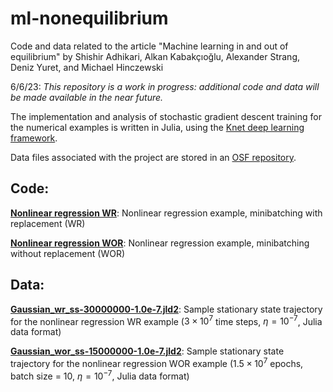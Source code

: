 # ml-nonequilibrium
Code and data related to the article "Machine learning in and out of equilibrium"
by Shishir Adhikari, Alkan Kabakçıoğlu, Alexander Strang, Deniz Yuret, and Michael Hinczewski

6/6/23: *This repository is a work in progress: additional code and data will be made available in the near future.*

The implementation and analysis of stochastic gradient descent training for the numerical examples is written in Julia, using the [Knet deep learning framework](https://github.com/denizyuret/Knet.jl).

Data files associated with the project are stored in an [OSF repository](https://doi.org/10.17605/OSF.IO/VN6A8).

## Code:

[**Nonlinear regression WR**](https://github.com/hincz-lab/ml-nonequilibrium/tree/main/Nonlinear%20regression%20WR): Nonlinear regression example, minibatching with replacement (WR)

[**Nonlinear regression WOR**](https://github.com/hincz-lab/ml-nonequilibrium/tree/main/Nonlinear%20regression%20WOR): Nonlinear regression example, minibatching without replacement (WOR)

## Data:

[**Gaussian_wr_ss-30000000-1.0e-7.jld2**](https://osf.io/vk7yu): Sample stationary state trajectory for the nonlinear regression WR example ($3 \times 10^7$ time steps, $\eta = 10^{-7}$, Julia data format)

[**Gaussian_wor_ss-15000000-1.0e-7.jld2**]([https://osf.io/vk7yu](https://osf.io/p7zbw)): Sample stationary state trajectory for the nonlinear regression WOR example ($1.5 \times 10^7$ epochs, batch size = 10,  $\eta = 10^{-7}$, Julia data format)
